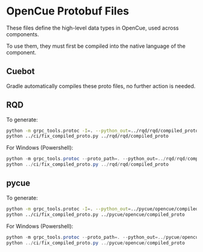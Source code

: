 # OpenCue Protobuf Files

These files define the high-level data types in OpenCue, used across components.

To use them, they must first be compiled into the native language of the component.

## Cuebot

Gradle automatically compiles these proto files, no further action is needed.

## RQD

To generate:

```sh
python -m grpc_tools.protoc -I=. --python_out=../rqd/rqd/compiled_proto --grpc_python_out=../rqd/rqd/compiled_proto ./*.proto
python ../ci/fix_compiled_proto.py ../rqd/rqd/compiled_proto
```

For Windows (Powershell):

```powershell
python -m grpc_tools.protoc --proto_path=. --python_out=../rqd/rqd/compiled_proto --grpc_python_out=../rqd/rqd/compiled_proto (ls *.proto).Name
python ../ci/fix_compiled_proto.py ../rqd/rqd/compiled_proto
```


## pycue

To generate:

```sh
python -m grpc_tools.protoc -I=. --python_out=../pycue/opencue/compiled_proto --grpc_python_out=../pycue/opencue/compiled_proto ./*.proto
python ../ci/fix_compiled_proto.py ../pycue/opencue/compiled_proto
```

For Windows (Powershell):

```powershell
python -m grpc_tools.protoc --proto_path=. --python_out=../pycue/opencue/compiled_proto --grpc_python_out=../pycue/opencue/compiled_proto (ls *.proto).Name
python ../ci/fix_compiled_proto.py ../pycue/opencue/compiled_proto
```


